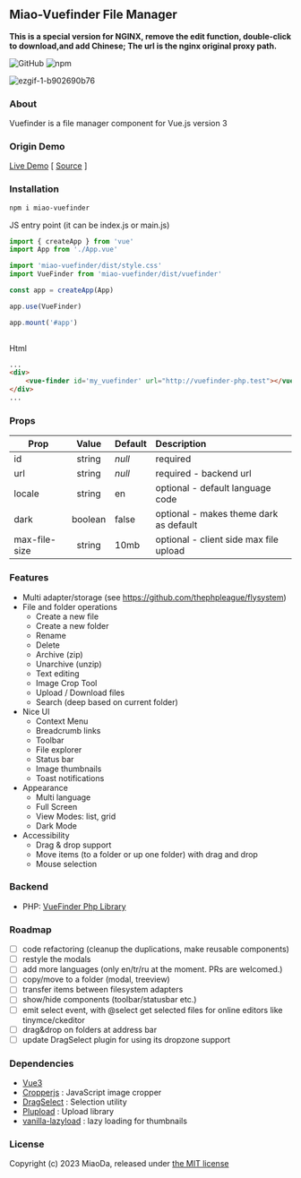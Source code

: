 ## Miao-Vuefinder File Manager

**This is a special version for NGINX, remove the edit function, double-click to download,and add Chinese;
The url is the nginx original proxy path.**

![GitHub](https://img.shields.io/github/license/WitMiao/vuefinder)
![npm](https://img.shields.io/npm/v/miao-vuefinder)

[//]: # (![npm]&#40;https://img.shields.io/npm/dw/miao-vuefinder&#41;)

![ezgif-1-b902690b76](https://user-images.githubusercontent.com/712404/193141338-8d5f726f-da1a-4825-b652-28e4007493db.gif)

### About

Vuefinder is a file manager component for Vue.js version 3

### Origin Demo

[Live Demo](https://vuefinder.ozdemir.be/) [ [Source](https://github.com/n1crack/vuefinder.ozdemir.be) ]

### Installation

```bash
npm i miao-vuefinder
```

JS entry point (it can be index.js or main.js)

```js
import { createApp } from 'vue'
import App from './App.vue'

import 'miao-vuefinder/dist/style.css'
import VueFinder from 'miao-vuefinder/dist/vuefinder'

const app = createApp(App)

app.use(VueFinder)

app.mount('#app')
 
```

Html

```html
...
<div>
    <vue-finder id='my_vuefinder' url="http://vuefinder-php.test"></vue-finder>
</div>
...
```

### Props

| Prop          |  Value  | Default | Description                            |
|---------------|:-------:|---------|:---------------------------------------|
| id            | string  | _null_  | required                               |
| url           | string  | _null_  | required - backend url                 |
| locale        | string  | en      | optional - default language code       |
| dark          | boolean | false   | optional - makes theme dark as default |
| max-file-size | string  | 10mb    | optional - client side max file upload |

### Features

- Multi adapter/storage (see <https://github.com/thephpleague/flysystem>)
- File and folder operations
  - Create a new file
  - Create a new folder
  - Rename
  - Delete
  - Archive (zip)
  - Unarchive (unzip)
  - Text editing
  - Image Crop Tool
  - Upload / Download files
  - Search (deep based on current folder)
- Nice UI
  - Context Menu
  - Breadcrumb links
  - Toolbar
  - File explorer
  - Status bar
  - Image thumbnails
  - Toast notifications
- Appearance
  - Multi language
  - Full Screen
  - View Modes: list, grid
  - Dark Mode
- Accessibility
  - Drag & drop support
  - Move items (to a folder or up one folder) with drag and drop
  - Mouse selection

### Backend

- PHP: [VueFinder Php Library](https://github.com/n1crack/vuefinder-php)

### Roadmap

- [ ] code refactoring (cleanup the duplications, make reusable components)
- [ ] restyle the modals
- [ ] add more languages (only en/tr/ru at the moment. PRs are welcomed.)
- [ ] copy/move to a folder (modal, treeview)
- [ ] transfer items between filesystem adapters
- [ ] show/hide components (toolbar/statusbar etc.)
- [ ] emit select event, with @select get selected files for online editors like tinymce/ckeditor
- [ ] drag&drop on folders at address bar
- [ ] update DragSelect plugin for using its dropzone support

### Dependencies

- [Vue3](https://vuejs.org/)
- [Cropperjs](https://github.com/fengyuanchen/cropperjs)  : JavaScript image cropper
- [DragSelect](https://github.com/ThibaultJanBeyer/DragSelect/) : Selection utility
- [Plupload](https://github.com/moxiecode/plupload) : Upload library
- [vanilla-lazyload](https://github.com/verlok/vanilla-lazyload) : lazy loading for thumbnails

### License

Copyright (c) 2023 MiaoDa, released under [the MIT license](LICENSE)
